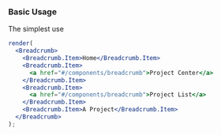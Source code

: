 ### Basic Usage

The simplest use

<!--start-code-->

```jsx
render(
  <Breadcrumb>
    <Breadcrumb.Item>Home</Breadcrumb.Item>
    <Breadcrumb.Item>
      <a href="#/components/breadcrumb">Project Center</a>
    </Breadcrumb.Item>
    <Breadcrumb.Item>
      <a href="#/components/breadcrumb">Project List</a>
    </Breadcrumb.Item>
    <Breadcrumb.Item>A Project</Breadcrumb.Item>
  </Breadcrumb>
);
```

<!--end-code-->
